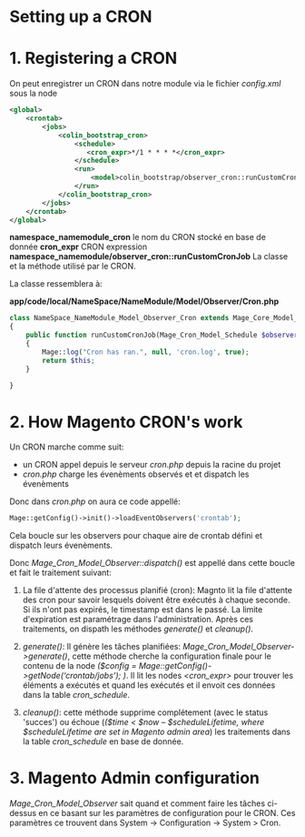 # Setting up a CRON


# 1. Registering a CRON

On peut enregistrer un CRON dans notre module via le fichier *config.xml* sous la node <global>

```xml
<global>
    <crontab>
        <jobs>
            <colin_bootstrap_cron>
                <schedule>
                   <cron_expr>*/1 * * * *</cron_expr>
                </schedule>
                <run>
                    <model>colin_bootstrap/observer_cron::runCustomCronJob</model>
                </run>
            </colin_bootstrap_cron>
        </jobs>
    </crontab>
</global>
```

**namespace_namemodule_cron** le nom du CRON stocké en base de donnée
**cron_expr** CRON expression
**namespace_namemodule/observer_cron::runCustomCronJob** La classe et la méthode utilisé par le CRON.

La classe ressemblera à:

**app/code/local/NameSpace/NameModule/Model/Observer/Cron.php**

```php
class NameSpace_NameModule_Model_Observer_Cron extends Mage_Core_Model_Abstract
{
    public function runCustomCronJob(Mage_Cron_Model_Schedule $observer)
    {
        Mage::log("Cron has ran.", null, 'cron.log', true);
        return $this;
    }

}
```


# 2. How Magento CRON's work

Un CRON marche comme suit:
* un CRON appel depuis le serveur *cron.php* depuis la racine du projet
* *cron.php* charge les évenèments observés et et dispatch les évenèments

Donc dans *cron.php* on aura ce code appellé:

```php
Mage::getConfig()->init()->loadEventObservers('crontab');
```
Cela boucle sur les observers pour chaque aire de crontab défini et dispatch leurs évenèments.

Donc *Mage_Cron_Model_Observer::dispatch()* est appellé dans cette boucle et fait le traitement suivant:

1. La file d'attente des processus planifié (cron): Magnto lit la file d'attente des cron pour savoir lesquels doivent être exécutés à chaque seconde. Si ils n'ont pas expirés, le timestamp est dans le passé. La limite d'expiration est paramétrage dans l'administration. Après ces traitements, on dispath les méthodes *generate()* et *cleanup()*.

2. *generate()*: Il génère les tâches planifiées: *Mage_Cron_Model_Observer->generate()*, cette méthode cherche la configuration finale pour le contenu de la node *<crontab>* *($config = Mage::getConfig()->getNode(‘crontab/jobs’); )*. Il lit les nodes *<schedule><cron_expr>* pour trouver les éléments a exécutés et quand les exécutés et il envoit ces données dans la table *cron_schedule*.

3. *cleanup()*: cette méthode supprime complétement (avec le status 'succes') ou échoue (*($time < $now – $scheduleLifetime, where $scheduleLifetime are set in Magento admin area*) les traitements dans la table *cron_schedule* en base de donnée.


# 3. Magento Admin configuration

*Mage_Cron_Model_Observer* sait quand et comment faire les tâches ci-dessus en ce basant sur les paramètres de configuration pour le CRON. Ces paramètres ce trouvent dans System -> Configuration -> System > Cron.

